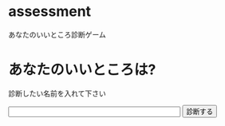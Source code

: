 # assessment
あなたのいいところ診断ゲーム
<!DOCTYPE html>
<html lang="ja">
  <head>
    <meta charset="UTF-8">
    <meta name="twitter:card" content="summary">
    <meta
      property="og:url"
      content="https://NEKOJIRUJIRUJIRU.github.io/assessment/assessment.html"
    >
    <meta property="og:title" content="あなたのいいところ診断">
    <meta
      property="og:description"
      content="N予備校プログラミング入門コースで制作した、「あなたのいいところ診断」サイトです。"
    >
    <link rel="stylesheet" href="assessment.css">
    <title>あなたのいいところ診断</title>
  </head>
  <body>
    <h1>あなたのいいところは?</h1>
    <p>診断したい名前を入れて下さい</p>
    <input type="text" id="user-name" size="40" maxlength="20">
    <button id="assessment">診断する</button>
    <div id="result-area"></div>
    <div id="tweet-area"></div>
    <script src="assessment.js"></script>
  </body>
</html>
